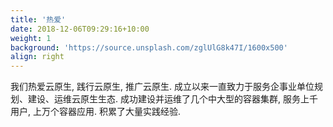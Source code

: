 ```yaml
---
title: '热爱'
date: 2018-12-06T09:29:16+10:00
weight: 1
background: 'https://source.unsplash.com/zglUlG8k47I/1600x500'
align: right
---
```


我们热爱云原生, 践行云原生, 推广云原生. 成立以来一直致力于服务企事业单位规划、建设、运维云原生生态. 成功建设并运维了几个中大型的容器集群, 服务上千用户, 上万个容器应用. 积累了大量实践经验. 
